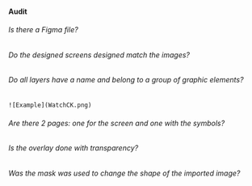 #### Audit 

###### Is there a Figma file?
###### Do the designed screens designed match the images?
###### Do all layers have a name and belong to a group of graphic elements?
    
    
    ![Example](WatchCK.png)
    
###### Are there 2 pages: one for the screen and one with the symbols?
###### Is the overlay done with transparency?
###### Was the mask was used to change the shape of the imported image?
